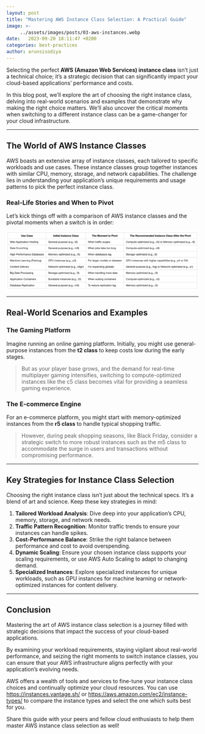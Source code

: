 ```yaml
---
layout: post
title: "Mastering AWS Instance Class Selection: A Practical Guide"
image: >-
     ../assets/images/posts/03-aws-instances.webp
date:   2023-09-20 18:11:47 +0200
categories: best-practices
author: arunsisodiya
---
```


Selecting the perfect **AWS (Amazon Web Services) instance class** isn’t just a technical choice; it’s a strategic decision that can significantly impact your cloud-based applications’ performance and costs.

In this blog post, we’ll explore the art of choosing the right instance class, delving into real-world scenarios and examples that demonstrate why making the right choice matters. We’ll also uncover the critical moments when switching to a different instance class can be a game-changer for your cloud infrastructure.

---

## The World of AWS Instance Classes

AWS boasts an extensive array of instance classes, each tailored to specific workloads and use cases. These instance classes group together instances with similar CPU, memory, storage, and network capabilities. The challenge lies in understanding your application’s unique requirements and usage patterns to pick the perfect instance class.

### Real-Life Stories and When to Pivot

Let’s kick things off with a comparison of AWS instance classes and the pivotal moments when a switch is in order:

![AWS Instances Use Cases](../assets/images/posts/03-aws-instances-compare.webp)

---

## Real-World Scenarios and Examples

### The Gaming Platform

Imagine running an online gaming platform. Initially, you might use general-purpose instances from the **t2 class** to keep costs low during the early stages. 
> But as your player base grows, and the demand for real-time multiplayer gaming intensifies, switching to compute-optimized instances like the c5 class becomes vital for providing a seamless gaming experience.

### The E-commerce Engine

For an e-commerce platform, you might start with memory-optimized instances from the **r5 class** to handle typical shopping traffic. 
> However, during peak shopping seasons, like Black Friday, consider a strategic switch to more robust instances such as the m5 class to accommodate the surge in users and transactions without compromising performance.

---

## Key Strategies for Instance Class Selection

Choosing the right instance class isn’t just about the technical specs. It’s a blend of art and science. Keep these key strategies in mind:

1. **Tailored Workload Analysis**: Dive deep into your application’s CPU, memory, storage, and network needs.
2. **Traffic Pattern Recognition**: Monitor traffic trends to ensure your instances can handle spikes.
3. **Cost-Performance Balance**: Strike the right balance between performance and cost to avoid overspending.
4. **Dynamic Scaling**: Ensure your chosen instance class supports your scaling requirements, or use AWS Auto Scaling to adapt to changing demand.
5. **Specialized Instances**: Explore specialized instances for unique workloads, such as GPU instances for machine learning or network-optimized instances for content delivery.

---

## Conclusion

Mastering the art of AWS instance class selection is a journey filled with strategic decisions that impact the success of your cloud-based applications.

By examining your workload requirements, staying vigilant about real-world performance, and seizing the right moments to switch instance classes, you can ensure that your AWS infrastructure aligns perfectly with your application’s evolving needs.

AWS offers a wealth of tools and services to fine-tune your instance class choices and continually optimize your cloud resources. You can use <https://instances.vantage.sh/> or <https://aws.amazon.com/ec2/instance-types/> to compare the instance types and select the one which suits best for you.

Share this guide with your peers and fellow cloud enthusiasts to help them master AWS instance class selection as well!
